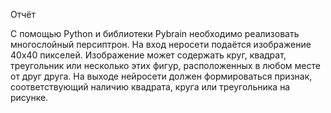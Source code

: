 Отчёт

С помощью Python и библиотеки Pybrain необходимо реализовать многослойный персиптрон.
На вход неросети подаётся изображение 40x40 пикселей. Изображение может содержать круг, квадрат, треугольник или несколько этих фигур, расположенных в любом месте от друг друга.
На выходе нейросети должен формироваться признак, соответствующий наличию квадрата, круга или треугольника на рисунке.

